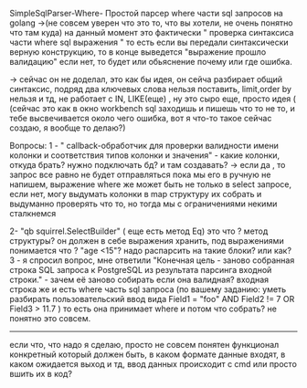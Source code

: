 SimpleSqlParser-Where-
Простой парсер where части sql запросов на golang
->(не совсем уверен что это то, что вы хотели, не очень понятно что там куда) на данный момент это фактически " проверка синтаксиса части where sql выражения " то есть если вы передали синтаксически верную конструкцию, то в конце выведется "выражение прошло валидацию" если нет, то будет или обьяснение почему или где ошибка.

-> сейчас он не доделал, это как бы идея, он сейча разбирает общий синтаксис, подряд два ключевых слова нельзя поставить, limit,order by нельзя и тд, не работает с IN, LIKE(еще) , ну это сыро еще, просто идея ( (сейчас это как в окно workbench sql заходишь и пишешь что то не то, и тебе высвечивается около чего ошибка, вот я что-то такое сейчас создаю, я вообще то делаю?)

Вопросы: 
1 - " callback-обработчик для проверки валидности имени колонки и соответствия типов колонки и значения" - какие колонки, откуда брать? нужно подключать бд? и там создавать? -> если да , то запрос все равно не будет отправляться пока мы его в ручную не напишем, выражение where же может быть не только в select запросе, если нет, могу выдумать колонки в map структуру их собрать и выдуманно проверять что то, но тогда мы с ограничениями некими сталкнемся

2- "qb squirrel.SelectBuilder" ( еще есть метод Eq) это что ? метод структуры? он должен в себе выражения хранить, под выражениями понимается что ? "age <15"? надо распарсить на такие блоки? или как? 
3 - я спросил вопрос, мне ответили "Конечная цель - заново собранная строка SQL запроса к PostgreSQL из результата парсинга входной строки." - зачем её заново собирать если она валидная? входная строка же и есть where часть sql запроса (по вашему заданию: уметь разбирать пользовательский ввод вида Field1 = "foo" AND Field2 != 7 OR Field3 > 11.7 ) то есть она принимает where и потом что собрать? не понятно это совсем.

----------------------------------

если что, что надо я сделаю, просто не совсем понятен функционал конкретный который должен быть, в каком формате данные входят, в каком ожидается выход и тд, ввод данных происходит с cmd или просто вшить их в код?
